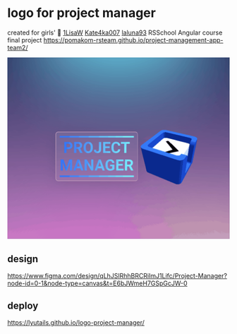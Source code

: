 # logo for project manager

created for girls' 💖 [1LisaW](https://github.com/1LisaW) [Kate4ka007](https://github.com/Kate4ka007) [laluna93](https://github.com/laluna93) RSSchool Angular course final project https://pomakom-rsteam.github.io/project-management-app-team2/

![logo gif](./logo_cube_1.gif)

## design

https://www.figma.com/design/qLhJSlRhhBRCRiImJ1Lifc/Project-Manager?node-id=0-1&node-type=canvas&t=E6bJWmeH7GSpGcJW-0

## deploy

https://lyutails.github.io/logo-project-manager/
